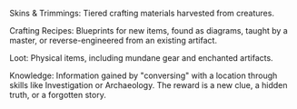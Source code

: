 Skins & Trimmings: Tiered crafting materials harvested from creatures.

Crafting Recipes: Blueprints for new items, found as diagrams, taught by a master, or reverse-engineered from an existing artifact.

Loot: Physical items, including mundane gear and enchanted artifacts.

Knowledge: Information gained by "conversing" with a location through skills like Investigation or Archaeology. The reward is a new clue, a hidden truth, or a forgotten story.